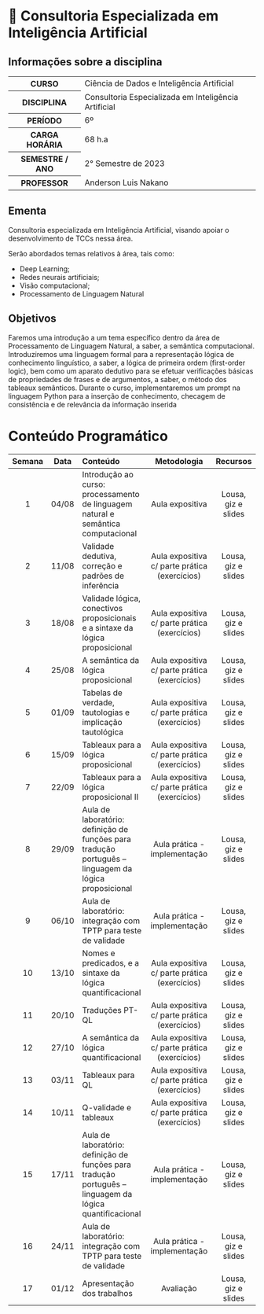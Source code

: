 # 🤖 Consultoria Especializada em Inteligência Artificial

## Informações sobre a disciplina

<table>
  <tr>
    <th>CURSO</th>
    <td>Ciência de Dados e Inteligência Artificial</td>
  </tr>
  <tr>
    <th>DISCIPLINA</th>
    <td>Consultoria Especializada em Inteligência Artificial</td>
  </tr>
    <tr>
    <th>PERÍODO</th>
    <td>6º</td>
    </tr>
    <tr>
    <th>CARGA HORÁRIA</th>
    <td>68 h.a</td>
  </tr>
    <tr>
    <th>SEMESTRE / ANO</th>
    <td>2° Semestre de 2023</td>
  </tr>
    <tr>
    <th>PROFESSOR</th>
    <td>Anderson Luis Nakano</td>
  </tr>
</table>

## Ementa

Consultoria especializada em Inteligência Artificial, visando apoiar o desenvolvimento de TCCs nessa área. 

Serão abordados temas relativos à área, tais como:
- Deep Learning;
- Redes neurais artificiais;
- Visão computacional;
- Processamento de Linguagem Natural

## Objetivos

Faremos uma introdução a um tema específico dentro da área de Processamento de Linguagem Natural, a saber, a semântica computacional. Introduziremos uma linguagem formal para a representação lógica de conhecimento linguístico, a saber, a lógica de primeira ordem (first-order logic), bem como um aparato dedutivo para se efetuar verificações básicas de propriedades de frases e de argumentos, a saber, o método dos tableaux semânticos. Durante o curso, implementaremos um prompt na linguagem Python para a inserção de conhecimento, checagem de consistência e de relevância da informação inserida

# Conteúdo Programático

| Semana | Data | Conteúdo | Metodologia | Recursos |
| :-: | :-: | :-- | :-: | :-: |
| 1 | 04/08 | Introdução ao curso: processamento de linguagem natural e semântica computacional | Aula expositiva | Lousa, giz e slides |
| 2 | 11/08 | Validade dedutiva, correção e padrões de inferência | Aula expositiva c/ parte prática (exercícios) | Lousa, giz e slides |
| 3 | 18/08 | Validade lógica, conectivos proposicionais e a sintaxe da lógica proposicional | Aula expositiva c/ parte prática (exercícios) | Lousa, giz e slides |
| 4 | 25/08 | A semântica da lógica proposicional | Aula expositiva c/ parte prática (exercícios) | Lousa, giz e slides |
| 5 | 01/09 | Tabelas de verdade, tautologias e implicação tautológica | Aula expositiva c/ parte prática (exercícios) | Lousa, giz e slides |
| 6 | 15/09 | Tableaux para a lógica proposicional | Aula expositiva c/ parte prática (exercícios) | Lousa, giz e slides |
| 7 | 22/09 | Tableaux para a lógica proposicional II | Aula expositiva c/ parte prática (exercícios) | Lousa, giz e slides |
| 8 | 29/09 | Aula de laboratório: definição de funções para tradução português – linguagem da lógica proposicional | Aula prática - implementação | Lousa, giz e slides |
| 9 | 06/10 | Aula de laboratório: integração com TPTP para teste de validade | Aula prática - implementação | Lousa, giz e slides |
| 10 | 13/10 | Nomes e predicados, e a sintaxe da lógica quantificacional | Aula expositiva c/ parte prática (exercícios) | Lousa, giz e slides |
| 11 | 20/10 | Traduções PT-QL | Aula expositiva c/ parte prática (exercícios) | Lousa, giz e slides |
| 12 | 27/10 | A semântica da lógica quantificacional | Aula expositiva c/ parte prática (exercícios) | Lousa, giz e slides |
| 13 | 03/11 | Tableaux para QL | Aula expositiva c/ parte prática (exercícios) | Lousa, giz e slides |
| 14 | 10/11 | Q-validade e tableaux | Aula expositiva c/ parte prática (exercícios) | Lousa, giz e slides |
| 15 | 17/11 | Aula de laboratório: definição de funções para tradução português – linguagem da lógica quantificacional | Aula prática - implementação | Lousa, giz e slides |
| 16 | 24/11 | Aula de laboratório: integração com TPTP para teste de validade | Aula prática - implementação | Lousa, giz e slides |
| 17 | 01/12 | Apresentação dos trabalhos | Avaliação | Lousa, giz e slides |
